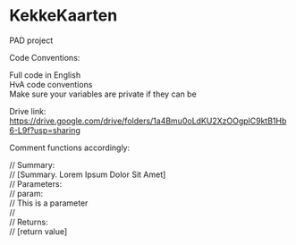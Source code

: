 # KekkeKaarten
PAD project


Code Conventions:

Full code in English<br />
HvA code conventions<br />
Make sure your variables are private if they can be<br />

Drive link: https://drive.google.com/drive/folders/1a4Bmu0oLdKU2XzOOgplC9ktB1Hb6-L9f?usp=sharing

Comment functions accordingly:

// Summary:<br />
//    [Summary. Lorem Ipsum Dolor Sit Amet]<br />
// Parameters:<br />
//    param:<br />
//        This is a parameter<br />
//<br />
//    Returns:<br />
//        [return value]<br />
